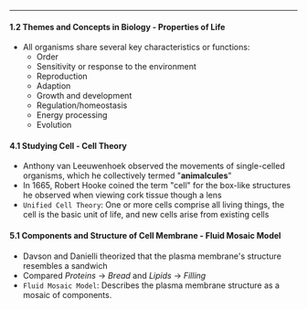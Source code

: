 ***
#### 1.2 Themes and Concepts in Biology - Properties of Life
* All organisms share several key characteristics or functions:
	* Order
	* Sensitivity or response to the environment
	* Reproduction
	* Adaption
	* Growth and development
	* Regulation/homeostasis
	* Energy processing
	* Evolution

#### 4.1 Studying Cell - Cell Theory
* Anthony van Leeuwenhoek observed the movements of single-celled organisms, which he collectively termed "**animalcules**"
* In 1665, Robert Hooke coined the term "cell" for the box-like structures he observed when viewing cork tissue though a lens
* `Unified Cell Theory`: One or more cells comprise all living things, the cell is the basic unit of life, and new cells arise from existing cells

#### 5.1 Components and Structure of Cell Membrane - Fluid Mosaic Model
* Davson and Danielli theorized that the plasma membrane's structure resembles a sandwich
* Compared *Proteins* -> *Bread* and *Lipids* -> *Filling*
* `Fluid Mosaic Model`: Describes the plasma membrane structure as a mosaic of components.


